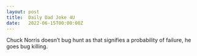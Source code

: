 ```yaml
---
layout: post
title:  Daily Dad Joke 4U
date:   2022-06-15T00:00:00Z
---
```

Chuck Norris doesn’t bug hunt as that signifies a probability of failure, he goes bug killing.

